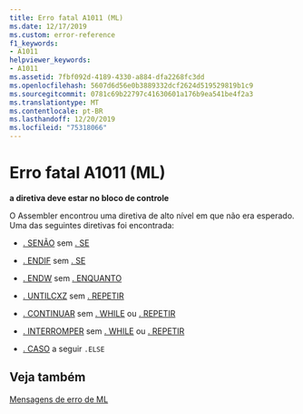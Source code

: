 ```yaml
---
title: Erro fatal A1011 (ML)
ms.date: 12/17/2019
ms.custom: error-reference
f1_keywords:
- A1011
helpviewer_keywords:
- A1011
ms.assetid: 7fbf092d-4189-4330-a884-dfa2268fc3dd
ms.openlocfilehash: 5607d6d56e0b3889332dcf2624d519529819b1c9
ms.sourcegitcommit: 0781c69b22797c41630601a176b9ea541be4f2a3
ms.translationtype: MT
ms.contentlocale: pt-BR
ms.lasthandoff: 12/20/2019
ms.locfileid: "75318066"
---
```

# <a name="ml-fatal-error-a1011"></a>Erro fatal A1011 (ML)

**a diretiva deve estar no bloco de controle**

O Assembler encontrou uma diretiva de alto nível em que não era esperado. Uma das seguintes diretivas foi encontrada:

- [. SENÃO](dot-else.md) sem [. SE](dot-if.md)

- [. ENDIF](dot-endif.md) sem [. SE](dot-if.md)

- [. ENDW](dot-endw.md) sem [. ENQUANTO](dot-while.md)

- [. UNTILCXZ](dot-untilcxz.md) sem [. REPETIR](dot-repeat.md)

- [. CONTINUAR](dot-continue.md) sem [. WHILE](dot-while.md) ou [. REPETIR](dot-repeat.md)

- [. INTERROMPER](dot-break.md) sem [. WHILE](dot-while.md) ou [. REPETIR](dot-repeat.md)

- [. CASO](dot-else.md) a seguir `.ELSE`

## <a name="see-also"></a>Veja também

[Mensagens de erro de ML](ml-error-messages.md)
